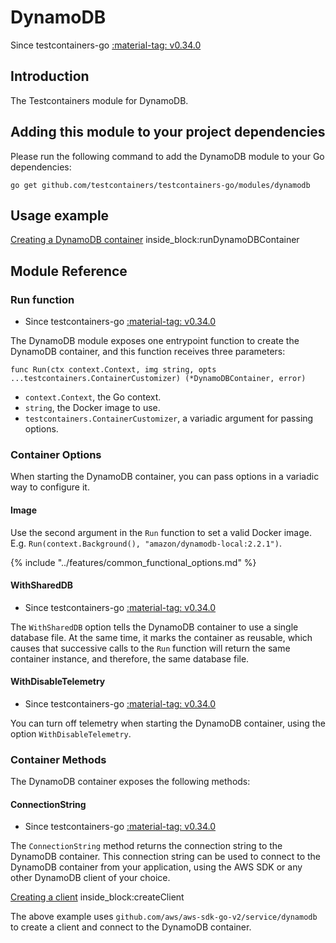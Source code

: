 # DynamoDB

Since testcontainers-go <a href="https://github.com/testcontainers/testcontainers-go/releases/tag/v0.34.0"><span class="tc-version">:material-tag: v0.34.0</span></a>

## Introduction

The Testcontainers module for DynamoDB.

## Adding this module to your project dependencies

Please run the following command to add the DynamoDB module to your Go dependencies:

```
go get github.com/testcontainers/testcontainers-go/modules/dynamodb
```

## Usage example

<!--codeinclude-->
[Creating a DynamoDB container](../../modules/dynamodb/examples_test.go) inside_block:runDynamoDBContainer
<!--/codeinclude-->

## Module Reference

### Run function

- Since testcontainers-go <a href="https://github.com/testcontainers/testcontainers-go/releases/tag/v0.34.0"><span class="tc-version">:material-tag: v0.34.0</span></a>

The DynamoDB module exposes one entrypoint function to create the DynamoDB container, and this function receives three parameters:

```golang
func Run(ctx context.Context, img string, opts ...testcontainers.ContainerCustomizer) (*DynamoDBContainer, error)
```

- `context.Context`, the Go context.
- `string`, the Docker image to use.
- `testcontainers.ContainerCustomizer`, a variadic argument for passing options.

### Container Options

When starting the DynamoDB container, you can pass options in a variadic way to configure it.

#### Image

Use the second argument in the `Run` function to set a valid Docker image.
E.g. `Run(context.Background(), "amazon/dynamodb-local:2.2.1")`.

{% include "../features/common_functional_options.md" %}

#### WithSharedDB

- Since testcontainers-go <a href="https://github.com/testcontainers/testcontainers-go/releases/tag/v0.34.0"><span class="tc-version">:material-tag: v0.34.0</span></a>

The `WithSharedDB` option tells the DynamoDB container to use a single database file. At the same time, it marks the container as reusable, which causes that successive calls to the `Run` function will return the same container instance, and therefore, the same database file.

#### WithDisableTelemetry

- Since testcontainers-go <a href="https://github.com/testcontainers/testcontainers-go/releases/tag/v0.34.0"><span class="tc-version">:material-tag: v0.34.0</span></a>

You can turn off telemetry when starting the DynamoDB container, using the option `WithDisableTelemetry`.

### Container Methods

The DynamoDB container exposes the following methods:

#### ConnectionString

- Since testcontainers-go <a href="https://github.com/testcontainers/testcontainers-go/releases/tag/v0.34.0"><span class="tc-version">:material-tag: v0.34.0</span></a>

The `ConnectionString` method returns the connection string to the DynamoDB container. This connection string can be used to connect to the DynamoDB container from your application,
using the AWS SDK or any other DynamoDB client of your choice.

<!--codeinclude-->
[Creating a client](../../modules/dynamodb/dynamodb_test.go) inside_block:createClient
<!--/codeinclude-->

The above example uses `github.com/aws/aws-sdk-go-v2/service/dynamodb` to create a client and connect to the DynamoDB container.
